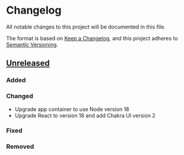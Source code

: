 # Changelog

All notable changes to this project will be documented in this file.

The format is based on [Keep a Changelog](https://keepachangelog.com/en/1.0.0/),
and this project adheres to [Semantic Versioning](https://semver.org/spec/v2.0.0.html).

## [Unreleased]

### Added

### Changed
-   Upgrade app container to use Node version 18
-   Upgrade React to version 18 and add Chakra UI version 2

### Fixed

### Removed


[Unreleased]: https://github.com/azavea/iow-boundary-tool/tree/HEAD
